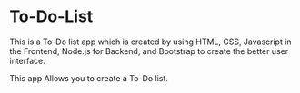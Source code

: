 # To-Do-List

This is a To-Do list app which is created by using HTML, CSS, Javascript in the Frontend, Node.js for Backend, and Bootstrap to create the better user interface.

This app Allows you to create a To-Do list.
